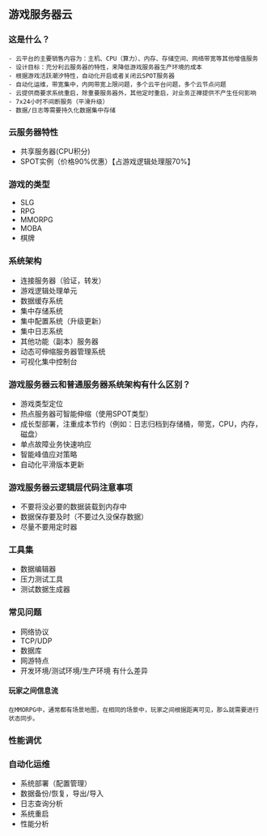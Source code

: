 


## 游戏服务器云

### 这是什么？

```text
- 云平台的主要销售内容为：主机、CPU（算力）、内存、存储空间、网络带宽等其他增值服务
- 设计目标：充分利云服务器的特性，来降低游戏服务器生产环境的成本
- 根据游戏活跃潮汐特性，自动化开启或者关闭云SPOT服务器
- 自动化运维，带宽集中，内网带宽上限问题，多个云平台问题，多个云节点问题
- 云提供商要求系统重启，除重要服务器外，其他定时重启，对业务正禅提供不产生任何影响
- 7x24小时不间断服务（平滑升级）
- 数据/日志等需要持久化数据集中存储
```

### 云服务器特性

- 共享服务器(CPU积分)
- SPOT实例（价格90%优惠）【占游戏逻辑处理服70%】

### 游戏的类型

- SLG
- RPG
- MMORPG
- MOBA
- 棋牌

### 系统架构

- 连接服务器（验证，转发）
- 游戏逻辑处理单元
- 数据缓存系统
- 集中存储系统
- 集中配置系统（升级更新）
- 集中日志系统
- 其他功能（副本）服务器
- 动态可伸缩服务器管理系统
- 可视化集中控制台


### 游戏服务器云和普通服务器系统架构有什么区别？

- 游戏类型定位
- 热点服务器可智能伸缩（使用SPOT类型）
- 成长型部署，注重成本节约（例如：日志归档到存储桶，带宽，CPU，内存，磁盘）
- 单点故障业务快速响应
- 智能峰值应对策略
- 自动化平滑版本更新


### 游戏服务器云逻辑层代码注意事项

- 不要将没必要的数据装载到内存中
- 数据保存要及时（不要过久没保存数据）
- 尽量不要用定时器


### 工具集

- 数据编辑器
- 压力测试工具
- 测试数据生成器


### 常见问题

- 网络协议
- TCP/UDP
- 数据库
- 网游特点
- 开发环境/测试环境/生产环境 有什么差异


#### 玩家之间信息流

```text
在MMORPG中，通常都有场景地图，在相同的场景中，玩家之间根据距离可见，那么就需要进行状态同步。
```

### 性能调优


### 自动化运维

- 系统部署（配置管理）
- 数据备份/恢复，导出/导入
- 日志查询分析
- 系统重启
- 性能分析










